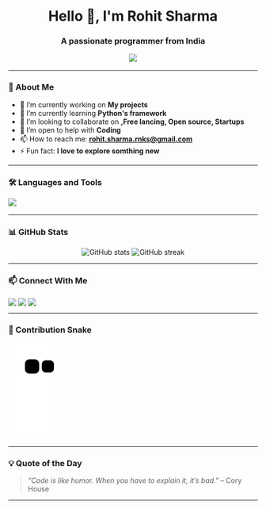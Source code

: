  <h1 align="center">Hello 👋, I'm Rohit Sharma</h1>
<h3 align="center">A passionate programmer from India</h3>

<p align="center">
  <img src="https://readme-typing-svg.demolab.com/?lines=Welcome+to+my+GitHub!;I'm+a+passionate+coder;I+love+building+cool+things&center=true&width=440&height=45&color=58A6FF&vCenter=true&pause=1000&size=22" />
</p>

---

### 🧠 About Me

- 🔭 I’m currently working on **My projects**
- 🌱 I’m currently learning **Python's framework**
- 👯 I’m looking to collaborate on **,Free lancing, Open source, Startups**
- 🤝 I’m open to help with **Coding**
- 📫 How to reach me: **rohit.sharma.rnks@gmail.com**
- ⚡ Fun fact: **I love to explore somthing new**

---

### 🛠️ Languages and Tools

<p align="left">
  <img src="https://skillicons.dev/icons?i=python,js,html,css,linkedin,git,github,figma,docker&perline=8" />
</p>

---

### 📊 GitHub Stats

<p align="center">
  <img src="https://github-readme-stats.vercel.app/api?username=NeonSync&show_icons=true&theme=tokyonight" alt="GitHub stats" />
  <img src="https://github-readme-streak-stats.herokuapp.com/?user=NeonSync&theme=tokyonight" alt="GitHub streak" />
</p>

---

### 📫 Connect With Me

<p align="left">
  <a href="[https://www.linkedin.com/in/rohit-sharma-codes/]" target="blank"><img align="center" src="https://skillicons.dev/icons?i=linkedin" height="30" /></a>
  <a href="mailto:rohit.sharma.rnks@gmail.com"><img align="center" src="https://skillicons.dev/icons?i=gmail" height="30" /></a>
  <a href="https://www.instagram.com/rohiittt.s/" target="blank"><img align="center" src="https://skillicons.dev/icons?i=instagram" height="30" /></a>
</p>

---
### 🐍 Contribution Snake

![snake gif](https://github.com/NeonSync/NeonSync/blob/output/github-contribution-grid-snake.svg)

---

### 💡 Quote of the Day

> _"Code is like humor. When you have to explain it, it’s bad."_ – Cory House
---
